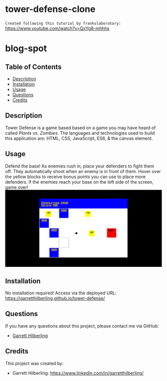 # tower-defense-clone
`Created following this tutorial by frankslaboratory:` https://www.youtube.com/watch?v=QxYg8-mhhhs
# blog-spot

## Table of Contents
* [Description](#Description)
* [Installation](#Installation)
* [Usage](#Usage)
* [Questions](#Questions)
* [Credits](#Credits)

## Description
Tower Defense is a game based based on a game you may have heard of called *Plants vs. Zombies*. The languages and technologies used to build this application are: HTML, CSS, JavaScript, ES6, & the canvas element. 

## Usage
Defend the base! As enemies rush in, place your defenders to fight them off. They automatically shoot when an enemy is in front of them. Hover over the yellow blocks to receive bonus points you can use to place more defenders. If the enemies reach your base on the left side of the screen, game over!
![application screenshot](./img/application-screenshot.png?raw=true)

## Installation
No installation required! Access via the deployed URL: https://garretthilberling.github.io/tower-defense/

## Questions
If you have any questions about this project, please contact me via GitHub: 
* [Garrett Hilberling](https://github.com/garretthilberling)

## Credits
This project was created by:
* Garrett Hilberling: https://www.linkedin.com/in/garretthilberling/
